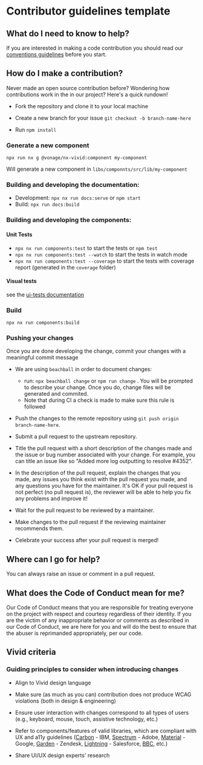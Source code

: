 # Contributor guidelines template

## What do I need to know to help?

If you are interested in making a code contribution you should read our [conventions guidelines](../docs/conventions/readme.md) before you start.

## How do I make a contribution?

Never made an open source contribution before? Wondering how contributions work in the in our project? Here's a quick rundown!

- Fork the repository and clone it to your local machine

- Create a new branch for your issue `git checkout -b branch-name-here`

- Run `npm install`

### Generate a new component

`npx run nx g @vonage/nx-vivid:component my-component`

Will generate a new component in `libs/componnts/src/lib/my-component`

### Building and developing the documentation:

  - Development: `npx nx run docs:serve` or `npm start`
  - Build: `npx run docs:build`

### Building and developing the components:

####  Unit Tests

- `npx nx run components:test` to start the tests or `npm test`
- `npx nx run components:test --watch` to start the tests in watch mode
- `npx nx run components:test --coverage` to start the tests with coverage report (generated in the `coverage` folder)

#### Visual tests
  see the [ui-tests documentation](https://github.com/Vonage/vivid-3/blob/main/docs/ui-test/readme.md)

### Build 
`npx nx run components:build`

### Pushing your changes

Once you are done developing the change, commit your changes with a meaningful commit message

  - We are using `beachball` in order to document changes:
    - run: `npx beachball change` or `npm run change` . You will be prompted to describe your change. Once you do, change files will be generated and commited.
    - Note that during CI a check is made to make sure this rule is followed

  - Push the changes to the remote repository using `git push origin branch-name-here`.

  - Submit a pull request to the upstream repository.

  - Title the pull request with a short description of the changes made and the issue or bug number associated with your change. For example, you can title an issue like so "Added more log outputting to resolve #4352".

  - In the description of the pull request, explain the changes that you made, any issues you think exist with the pull request you made, and any questions you have for the maintainer. It's OK if your pull request is not perfect (no pull request is), the reviewer will be able to help you fix any problems and improve it!

  - Wait for the pull request to be reviewed by a maintainer.

  - Make changes to the pull request if the reviewing maintainer recommends them.

  - Celebrate your success after your pull request is merged!

## Where can I go for help?

You can always raise an issue or comment in a pull request.

## What does the Code of Conduct mean for me?

Our Code of Conduct means that you are responsible for treating everyone on the project with respect and courtesy regardless of their identity. If you are the victim of any inappropriate behavior or comments as described in our Code of Conduct, we are here for you and will do the best to ensure that the abuser is reprimanded appropriately, per our code.

## Vivid criteria

### Guiding principles to consider when introducing changes

- Align to Vivid design language

- Make sure (as much as you can) contribution does not produce WCAG violations (both in design & engineering)

- Ensure user interaction with changes correspond to all types of users (e.g., keyboard, mouse, touch, assistive technology, etc.)

- Refer to components/features of valid libraries, which are compliant with UX and a11y guidelines ([Carbon](https://www.carbondesignsystem.com/components/overview/) - IBM, [Spectrum](https://spectrum.adobe.com/) - Adobe, [Material](https://material.io/components?platform=web) - Google, [Garden](https://garden.zendesk.com/) - Zendesk, [Lightning](https://www.lightningdesignsystem.com/) - Salesforce, [BBC](https://www.bbc.co.uk/gel/guidelines/category/design-patterns), etc.)

- Share UI/UX design experts' research

